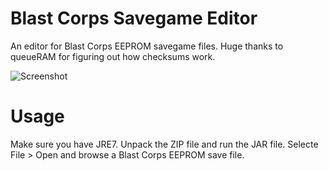 # Blast Corps Savegame Editor
An editor for Blast Corps EEPROM savegame files. Huge thanks to queueRAM for figuring out how checksums work.

![Screenshot](http://neomariogalaxy.bplaced.net/data/pictures/BCSE-03.png)

# Usage
Make sure you have JRE7. Unpack the ZIP file and run the JAR file. Selecte File > Open and browse a Blast Corps EEPROM save file.

